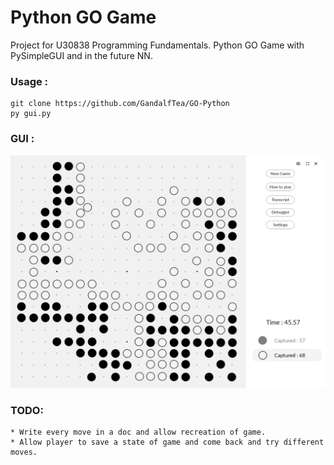 # Python GO Game

Project for U30838 Programming Fundamentals. Python GO Game with PySimpleGUI and in the future NN.


### Usage :
```
git clone https://github.com/GandalfTea/GO-Python
py gui.py
```

### GUI :
![alt text](https://github.com/GandalfTea/GO-Python/blob/main/GUIPrototype.png)



### TODO:
	* Write every move in a doc and allow recreation of game.
	* Allow player to save a state of game and come back and try different moves.


